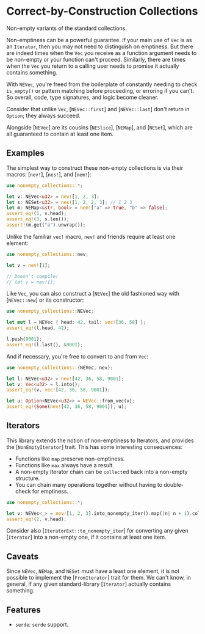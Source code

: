 # Correct-by-Construction Collections

<!-- cargo-rdme start -->

Non-empty variants of the standard collections.

Non-emptiness can be a powerful guarantee. If your main use of `Vec` is as
an `Iterator`, then you may not need to distinguish on emptiness. But there
are indeed times when the `Vec` you receive as a function argument needs to
be non-empty or your function can't proceed. Similarly, there are times when
the `Vec` you return to a calling user needs to promise it actually contains
something.

With `NEVec`, you're freed from the boilerplate of constantly needing to
check `is_empty()` or pattern matching before proceeding, or erroring if you
can't. So overall, code, type signatures, and logic become cleaner.

Consider that unlike `Vec`, [`NEVec::first`] and [`NEVec::last`] don't
return in `Option`; they always succeed.

Alongside [`NEVec`] are its cousins [`NESlice`], [`NEMap`], and [`NESet`],
which are all guaranteed to contain at least one item.

## Examples

The simplest way to construct these non-empty collections is via their
macros: [`nev!`], [`nes!`], and [`nem!`]:

```rust
use nonempty_collections::*;

let v: NEVec<u32> = nev![1, 2, 3];
let s: NESet<u32> = nes![1, 2, 2, 3]; // 1 2 3
let m: NEMap<&str, bool> = nem!["a" => true, "b" => false];
assert_eq!(1, v.head);
assert_eq!(3, s.len());
assert!(m.get("a").unwrap());
```

Unlike the familiar `vec!` macro, `nev!` and friends require at least one
element:

```rust
use nonempty_collections::nev;

let v = nev![1];

// Doesn't compile!
// let v = nev![];
```

Like `Vec`, you can also construct a [`NEVec`] the old fashioned way with
[`NEVec::new`] or its constructor:

```rust
use nonempty_collections::NEVec;

let mut l = NEVec { head: 42, tail: vec![36, 58] };
assert_eq!(l.head, 42);

l.push(9001);
assert_eq!(l.last(), &9001);
```

And if necessary, you're free to convert to and from `Vec`:

```rust
use nonempty_collections::{NEVec, nev};

let l: NEVec<u32> = nev![42, 36, 58, 9001];
let v: Vec<u32> = l.into();
assert_eq!(v, vec![42, 36, 58, 9001]);

let u: Option<NEVec<u32>> = NEVec::from_vec(v);
assert_eq!(Some(nev![42, 36, 58, 9001]), u);
```

## Iterators

This library extends the notion of non-emptiness to Iterators, and provides
the [`NonEmptyIterator`] trait. This has some interesting consequences:

- Functions like `map` preserve non-emptiness.
- Functions like `max` always have a result.
- A non-empty Iterator chain can be `collect`ed back into a non-empty structure.
- You can chain many operations together without having to double-check for emptiness.

```rust
use nonempty_collections::*;

let v: NEVec<_> = nev![1, 2, 3].into_nonempty_iter().map(|n| n + 1).collect();
assert_eq!(2, v.head);
```

Consider also [`IteratorExt::to_nonempty_iter`] for converting any given
[`Iterator`] into a non-empty one, if it contains at least one item.

## Caveats

Since `NEVec`, `NEMap`, and `NESet` must have a least one element, it is not
possible to implement the [`FromIterator`] trait for them. We can't know, in
general, if any given standard-library [`Iterator`] actually contains
something.

## Features

* `serde`: `serde` support.

<!-- cargo-rdme end -->
